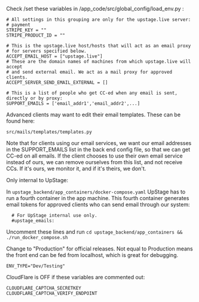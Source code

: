 
Check /set these variables in /app_code/src/global_config/load_env.py :
```
# All settings in this grouping are only for the upstage.live server: 
# payment
STRIPE_KEY = ""
STRIPE_PRODUCT_ID = ""

# This is the upstage.live host/hosts that will act as an email proxy 
# for servers specified below. 
ACCEPT_EMAIL_HOST = ["upstage.live"]
# These are the domain names of machines from which upstage.live will accept
# and send external email. We act as a mail proxy for approved clients.
ACCEPT_SERVER_SEND_EMAIL_EXTERNAL = []

# This is a list of people who get CC-ed when any email is sent, directly or by proxy:
SUPPORT_EMAILS = ['email_addr1','email_addr2',...]
```

Advanced clients may want to edit their email templates. These can be found here:
```
src/mails/templates/templates.py
```

Note that for clients using our email services, we want our email addresses in the SUPPORT_EMAILS list in the back end config file, so that we can get CC-ed on all emails. If the client chooses to use their own email service instead of ours, we can remove ourselves from this list, and not receive CCs. If it's ours, we monitor it, and if it's theirs, we don't.

Only internal to UpStage: 

In ```upstage_backend/app_containers/docker-compose.yaml``` UpStage has to run a fourth container
in the app machine. This fourth container generates email tokens for approved clients who
can send email through our system: 
```
  # For UpStage internal use only.
  #upstage_emails:
```
Uncomment these lines and
run ```cd upstage_backend/app_containers && ./run_docker_compose.sh```



Change to "Production" for official releases. Not equal to Production means
the front end can be fed from localhost, which is great for debugging.
```
ENV_TYPE="Dev/Testing"
```

CloudFlare is OFF if these variables are commented out:
```
CLOUDFLARE_CAPTCHA_SECRETKEY
CLOUDFLARE_CAPTCHA_VERIFY_ENDPOINT
```


